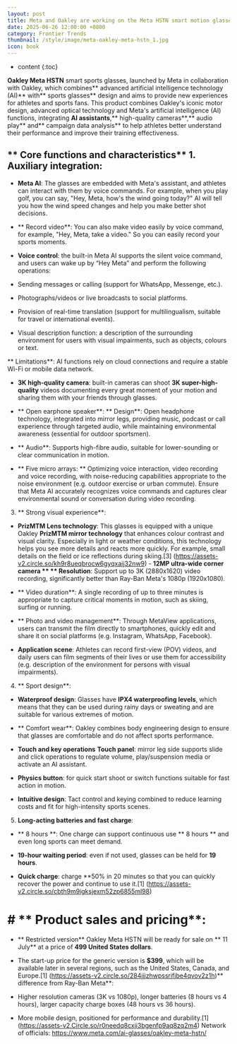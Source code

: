 ```yaml
---
layout: post
title: Meta and Oakley are working on the Meta HSTN smart motion glasses, which are more robust and suitable for all kinds of extremes.
date: 2025-06-26 12:00:00 +0800
category: Frontier Trends
thumbnail: /style/image/meta-oakley-meta-hstn_1.jpg
icon: book
---
```

* content
{:toc}

**Oakley Meta HSTN** smart sports glasses, launched by Meta in collaboration with Oakley, which combines** advanced artificial intelligence technology (AI)** with** sports glasses** design and aims to provide new experiences for athletes and sports fans. This product combines Oakley's iconic motor design, advanced optical technology and Meta's artificial intelligence (AI) functions, integrating **AI assistants**,** high-quality cameras**,** audio play** and** campaign data analysis** to help athletes better understand their performance and improve their training effectiveness.

## ** Core functions and characteristics** 1. **Auxiliary integration**:

- **Meta AI**: The glasses are embedded with Meta's assistant, and athletes can interact with them by voice commands. For example, when you play golf, you can say, "Hey, Meta, how's the wind going today?" AI will tell you how the wind speed changes and help you make better shot decisions.

- ** Record video**: You can also make video easily by voice command, for example, "Hey, Meta, take a video." So you can easily record your sports moments.

- **Voice control**: the built-in Meta AI supports the silent voice command, and users can wake up by “Hey Meta” and perform the following operations:

- Sending messages or calling (support for WhatsApp, Messenge, etc.).

- Photographs/videos or live broadcasts to social platforms.

- Provision of real-time translation (support for multilingualism, suitable for travel or international events).

- Visual description function: a description of the surrounding environment for users with visual impairments, such as objects, colours or text.

** Limitations**: AI functions rely on cloud connections and require a stable Wi-Fi or mobile data network.

- **3K high-quality camera**: built-in cameras can shoot **3K super-high-quality** videos documenting every great moment of your motion and sharing them with your friends through glasses.

- ** Open earphone speaker**: ** Design**: Open headphone technology, integrated into mirror legs, providing music, podcast or call experience through targeted audio, while maintaining environmental awareness (essential for outdoor sportsmen).

- ** Audio**: Supports high-fibre audio, suitable for lower-sounding or clear communication in motion.

- ** Five micro arrays: ** Optimizing voice interaction, video recording and voice recording, with noise-reducing capabilities appropriate to the noise environment (e.g. outdoor exercise or urban commute). Ensure that Meta AI accurately recognizes voice commands and captures clear environmental sound or conversation during video recording.

3. ** Strong visual experience**:

- **PrizMTM Lens technology**: This glasses is equipped with a unique Oakley **PrizMTM mirror technology** that enhances colour contrast and visual clarity. Especially in light or weather conditions, this technology helps you see more details and reacts more quickly. For example, small details on the field or ice reflections during skiing.[3] (https://assets-v2.circle.so/kh9r8ueqbrocw6gyqxaij32nw9) - **12MP ultra-wide corner camera ** ** Resolution**: Support up to 3K (2880x1620) video recording, significantly better than Ray-Ban Meta's 1080p (1920x1080).

- ** Video duration**: A single recording of up to three minutes is appropriate to capture critical moments in motion, such as skiing, surfing or running.

- ** Photo and video management**: Through MetaView applications, users can transmit the film directly to smartphones, quickly edit and share it on social platforms (e.g. Instagram, WhatsApp, Facebook).

- **Application scene**: Athletes can record first-view (POV) videos, and daily users can film segments of their lives or use them for accessibility (e.g. description of the environment for persons with visual impairments).

4. ** Sport design**:

- **Waterproof design**: Glasses have **IPX4 waterproofing levels**, which means that they can be used during rainy days or sweating and are suitable for various extremes of motion.

- ** Comfort wear**: Oakley combines body engineering design to ensure that glasses are comfortable and do not affect sports performance.

- **Touch and key operations** **Touch panel**: mirror leg side supports slide and click operations to regulate volume, play/suspension media or activate an AI assistant.

- **Physics button**: for quick start shoot or switch functions suitable for fast action in motion.

- **Intuitive design**: Tact control and keying combined to reduce learning costs and fit for high-intensity sports scenes.

5. **Long-acting batteries and fast charge**:

- ** 8 hours **: One charge can support continuous use ** 8 hours ** and even long sports can meet demand.

- **19-hour waiting period**: even if not used, glasses can be held for **19 hours**.

- **Quick charge**: charge **50% in 20 minutes so that you can quickly recover the power and continue to use it.[1] (https://assets-v2.circle.so/cbth9m9igksjexm52zp6855ml98)

# #  ** Product sales and pricing**:

- ** Restricted version** Oakley Meta HSTN will be ready for sale on ** 11 July** at a price of **499 United States dollars**.

- The start-up price for the generic version is **$399**, which will be available later in several regions, such as the United States, Canada, and Europe.[1] (https://assets-v2.circle.so/284jjjzhwpssrifjbe4qvov2z1h)** difference from Ray-Ban Meta**:

- Higher resolution cameras (3K vs 1080p), longer batteries (8 hours vs 4 hours), larger capacity charge boxes (48 hours vs 36 hours).

- More mobile design, positioned for performance and durability.[1] (https://assets-v2.Circle.so/r0needq8cxji3bgenfp9aq8zq2m4) Network of officials: https://www.meta.com/ai-glasses/oakley-meta-hstn/